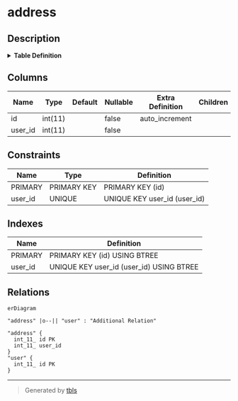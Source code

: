 # address

## Description

<details>
<summary><strong>Table Definition</strong></summary>

```sql
CREATE TABLE `address` (
  `id` int(11) NOT NULL AUTO_INCREMENT,
  `user_id` int(11) NOT NULL,
  PRIMARY KEY (`id`),
  UNIQUE KEY `user_id` (`user_id`)
) ENGINE=InnoDB DEFAULT CHARSET=latin1
```

</details>

## Columns

| Name | Type | Default | Nullable | Extra Definition | Children | Parents | Comment |
| ---- | ---- | ------- | -------- | ---------------- | -------- | ------- | ------- |
| id | int(11) |  | false | auto_increment |  |  |  |
| user_id | int(11) |  | false |  |  | [user](user.md) |  |

## Constraints

| Name | Type | Definition |
| ---- | ---- | ---------- |
| PRIMARY | PRIMARY KEY | PRIMARY KEY (id) |
| user_id | UNIQUE | UNIQUE KEY user_id (user_id) |

## Indexes

| Name | Definition |
| ---- | ---------- |
| PRIMARY | PRIMARY KEY (id) USING BTREE |
| user_id | UNIQUE KEY user_id (user_id) USING BTREE |

## Relations

```mermaid
erDiagram

"address" |o--|| "user" : "Additional Relation"

"address" {
  int_11_ id PK
  int_11_ user_id
}
"user" {
  int_11_ id PK
}
```

---

> Generated by [tbls](https://github.com/k1LoW/tbls)
